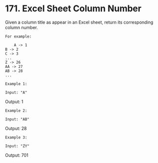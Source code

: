 # 171. Excel Sheet Column Number

Given a column title as appear in an Excel sheet, return its corresponding column number.

    For example:

        A -> 1
    B -> 2
    C -> 3
    ...
    Z -> 26
    AA -> 27
    AB -> 28
    ...

    Example 1:

    Input: "A"
Output: 1

    Example 2:

    Input: "AB"
Output: 28

    Example 3:

    Input: "ZY"
Output: 701